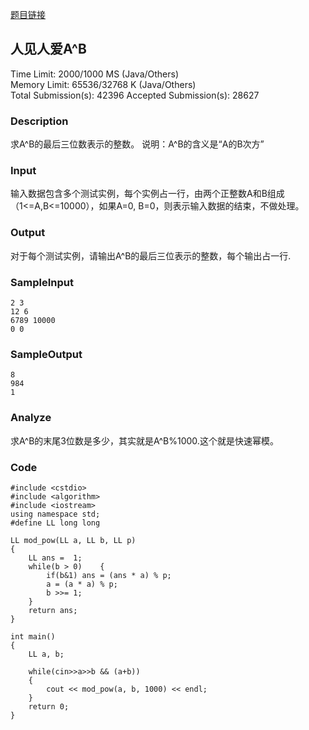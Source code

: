 [题目链接]( http://acm.hdu.edu.cn/showproblem.php?pid=2035)

## 人见人爱A^B

Time Limit: 2000/1000 MS (Java/Others)  
Memory Limit: 65536/32768 K (Java/Others)  
Total Submission(s): 42396    Accepted Submission(s): 28627

### Description

求A^B的最后三位数表示的整数。
说明：A^B的含义是“A的B次方”

### Input

输入数据包含多个测试实例，每个实例占一行，由两个正整数A和B组成（1<=A,B<=10000），如果A=0, B=0，则表示输入数据的结束，不做处理。

### Output

对于每个测试实例，请输出A^B的最后三位表示的整数，每个输出占一行.

### SampleInput

```
2 3
12 6
6789 10000
0 0
```

### SampleOutput

```
8
984
1
```

### Analyze

求A^B的末尾3位数是多少，其实就是A^B%1000.这个就是快速幂模。

### Code 

```
#include <cstdio>  
#include <algorithm>  
#include <iostream>  
using namespace std;  
#define LL long long  
  
LL mod_pow(LL a, LL b, LL p)  
{  
    LL ans =  1;  
    while(b > 0)    {  
        if(b&1) ans = (ans * a) % p;  
        a = (a * a) % p;  
        b >>= 1;  
    }  
    return ans;  
}  
  
int main()  
{  
    LL a, b;  
  
    while(cin>>a>>b && (a+b))  
    {  
        cout << mod_pow(a, b, 1000) << endl;  
    }  
    return 0;  
}  
```